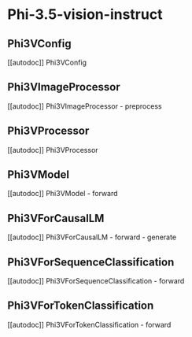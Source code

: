 <!--Copyright 2024 The HuggingFace Team. All rights reserved.

Licensed under the Apache License, Version 2.0 (the "License"); you may not use this file except in compliance with
the License. You may obtain a copy of the License at

http://www.apache.org/licenses/LICENSE-2.0

Unless required by applicable law or agreed to in writing, software distributed under the License is distributed on
an "AS IS" BASIS, WITHOUT WARRANTIES OR CONDITIONS OF ANY KIND, either express or implied. See the License for the
specific language governing permissions and limitations under the License.

⚠️ Note that this file is in Markdown but contains specific syntax for our doc-builder (similar to MDX) that may not be
rendered properly in your Markdown viewer.

-->

# Phi-3.5-vision-instruct



## Phi3VConfig

[[autodoc]] Phi3VConfig

## Phi3VImageProcessor

[[autodoc]] Phi3VImageProcessor
    - preprocess

## Phi3VProcessor

[[autodoc]] Phi3VProcessor

<frameworkcontent>
<pt>

## Phi3VModel

[[autodoc]] Phi3VModel
    - forward

## Phi3VForCausalLM

[[autodoc]] Phi3VForCausalLM
    - forward
    - generate

## Phi3VForSequenceClassification

[[autodoc]] Phi3VForSequenceClassification
    - forward

## Phi3VForTokenClassification

[[autodoc]] Phi3VForTokenClassification
    - forward

</pt>
</frameworkcontent>
